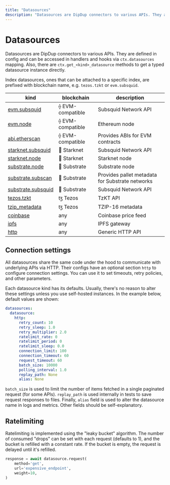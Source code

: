 ```yaml
---
title: "Datasources"
description: "Datasources are DipDup connectors to various APIs. They are defined in config and can be accessed in handlers and hooks via `ctx.datasources` mapping. Also, there are `ctx.get_<kind>_datasource` methods to get a typed datasource instance directly."
---
```


# Datasources

Datasources are DipDup connectors to various APIs. They are defined in config and can be accessed in handlers and hooks via `ctx.datasources` mapping. Also, there are `ctx.get_<kind>_datasource` methods to get a typed datasource instance directly.

Index datasources, ones that can be attached to a specific index, are prefixed with blockchain name, e.g. `tezos.tzkt` or `evm.subsquid`.

| kind                                                           | blockchain       | description                                     |
| -------------------------------------------------------------- | ---------------- | ----------------------------------------------- |
| [evm.subsquid](../3.datasources/1.evm_subsquid.md)             | ⟠ EVM-compatible | Subsquid Network API                            |
| [evm.node](../3.datasources/2.evm_node.md)                     | ⟠ EVM-compatible | Ethereum node                                   |
| [abi.etherscan](../3.datasources/3.abi_etherscan.md)           | ⟠ EVM-compatible | Provides ABIs for EVM contracts                 |
| [starknet.subsquid](../3.datasources/4.starknet_subsquid.md)   | 🐺 Starknet      | Subsquid Network API                            |
| [starknet.node](../3.datasources/5.starknet_node.md)           | 🐺 Starknet      | Starknet node                                   |
| [substrate.node](../3.datasources/6.substrate_node.md)         | 🔮 Substrate     | Substrate node                                  |
| [substrate.subscan](../3.datasources/7.substrate_subscan.md)   | 🔮 Substrate     | Provides pallet metadata for Substrate networks |
| [substrate.subsquid](../3.datasources/8.substrate_subsquid.md) | 🔮 Substrate     | Subsquid Network API                            |
| [tezos.tzkt](../3.datasources/9.tezos_tzkt.md)                 | ꜩ Tezos          | TzKT API                                        |
| [tzip_metadata](../3.datasources/10.tzip_metadata.md)          | ꜩ Tezos          | TZIP-16 metadata                                |
| [coinbase](../3.datasources/11.coinbase.md)                    | any              | Coinbase price feed                             |
| [ipfs](../3.datasources/12.ipfs.md)                            | any              | IPFS gateway                                    |
| [http](../3.datasources/13.http.md)                            | any              | Generic HTTP API                                |

## Connection settings

All datasources share the same code under the hood to communicate with underlying APIs via HTTP. Their configs have an optional section `http` to configure connection settings. You can use it to set timeouts, retry policies, and other parameters.

Each datasource kind has its defaults. Usually, there's no reason to alter these settings unless you use self-hosted instances. In the example below, default values are shown:

```yaml [dipdup.yaml]
datasources:
  datasource:
    http:
      retry_count: 10
      retry_sleep: 1.0
      retry_multiplier: 2.0
      ratelimit_rate: 0
      ratelimit_period: 0
      ratelimit_sleep: 0.0
      connection_limit: 100
      connection_timeout: 60
      request_timeout: 60
      batch_size: 10000
      polling_interval: 1.0
      replay_path: None
      alias: None
```

`batch_size` is used to limit the number of items fetched in a single paginated request (for some APIs). `replay_path` is used internally in tests to save request responses to files. Finally, `alias` field is used to alter the datasource name in logs and metrics. Other fields should be self-explanatory.

## Ratelimiting

Ratelimiting is implemented using the "leaky bucket" algorithm. The number of consumed "drops" can be set with each request (defaults to 1), and the bucket is refilled with a constant rate. If the bucket is empty, the request is delayed until it's refilled.

```python
response = await datasource.request(
    method='get',
    url='expensive_endpoint',
    weight=10,
)
```
